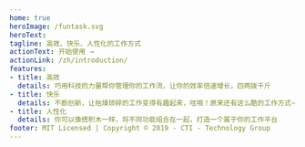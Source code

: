 ```yaml
---
home: true
heroImage: /funtask.svg
heroText:
tagline: 高效、快乐、人性化的工作方式
actionText: 开始使用 →
actionLink: /zh/introduction/
features:
- title: 高效
  details: 巧用科技的力量帮你管理你的工作流，让你的效率倍速增长，四两拨千斤
- title: 快乐
  details: 不断创新，让枯燥琐碎的工作变得有趣起来，哇哦！原来还有这么酷的工作方式~
- title: 人性化
  details: 你可以像搭积木一样，将不同功能组合在一起，打造一个属于你的工作平台
footer: MIT Licensed | Copyright © 2019 - CTI - Technology Group
---
```


<style>
.home .hero img {
  width: 58%;
  margin: auto;
}
</style>
